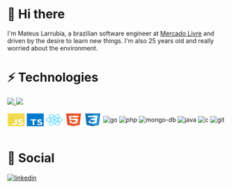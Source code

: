 <!-- ![visitors](https://visitor-badge-reloaded.herokuapp.com/badge?page_id=Anonimy&style=flat) -->

# 👋 Hi there

<p>I'm Mateus Larrubia, a brazilian software engineer at <a href="https://www.mercadolivre.com.br/" target="_blank" rel="noopener noreferrer">Mercado Livre</a> and driven by the desire to learn new things. I'm also 25 years old and really worried about the environment.</p>

# ⚡ Technologies

<div>
  <a href="https://github.com/Anonimy">
    <img height="180em" src="https://github-readme-stats.vercel.app/api?username=Anonimy&show_icons=true&include_all_commits=true&count_private=true&theme=dark" />
    <img height="180em" src="https://github-readme-stats.vercel.app/api/top-langs/?username=Anonimy&layout=compact&theme=dark" />
  </a>
</div>
<br />
<div>
  <span>
    <img align="center" alt="javascript" height="30" width="40" src="https://raw.githubusercontent.com/devicons/devicon/master/icons/javascript/javascript-plain.svg" />
    <img align="center" alt="typescript" height="30" width="40" src="https://raw.githubusercontent.com/devicons/devicon/master/icons/typescript/typescript-plain.svg" />
    <img align="center" alt="react" height="30" width="40" src="https://raw.githubusercontent.com/devicons/devicon/master/icons/react/react-original.svg" />
    <img align="center" alt="html" height="30" width="40" src="https://raw.githubusercontent.com/devicons/devicon/master/icons/html5/html5-original.svg" />
    <img align="center" alt="css" height="30" width="40" src="https://raw.githubusercontent.com/devicons/devicon/master/icons/css3/css3-original.svg" />
    <img align="center" alt="go" height="30" width="40" src="https://cdn.jsdelivr.net/gh/devicons/devicon/icons/go/go-original.svg" />
    <img  align="center" alt="php" height="30" width="40" src="https://cdn.jsdelivr.net/gh/devicons/devicon/icons/php/php-original.svg" />
    <img align="center" alt="mongo-db" height="30" width="40" src="https://cdn.jsdelivr.net/gh/devicons/devicon/icons/mongodb/mongodb-plain-wordmark.svg" />
    <img align="center" alt="java" height="30" width="40" src="https://cdn.jsdelivr.net/gh/devicons/devicon/icons/java/java-original.svg" />
    <img align="center" alt="c" height="30" width="40" src="https://cdn.jsdelivr.net/gh/devicons/devicon/icons/c/c-plain.svg" />
    <img align="center" alt="git" height="30" width="40" src="https://cdn.jsdelivr.net/gh/devicons/devicon/icons/git/git-original.svg" />
  </span>
</div>

<br />

# 📲 Social

<a href="https://www.linkedin.com/in/mateus-larrubia-274538138/" target="_blank">
  <img align="center" src="https://img.shields.io/badge/-LinkedIn-%230077B5?style=for-the-badge&logo=linkedin&logoColor=white" alt="linkedin" />
</a>

<!--
**Anonimy/Anonimy** is a ✨ _special_ ✨ repository because its `README.md` (this file) appears on your GitHub profile.

Here are some ideas to get you started:

- 🔭 I’m currently working on ...
- 🌱 I’m currently learning ...
- 👯 I’m looking to collaborate on ...
- 🤔 I’m looking for help with ...
- 💬 Ask me about ...
- 📫 How to reach me: ...
- 😄 Pronouns: ...
- ⚡ Fun fact: ...
-->
